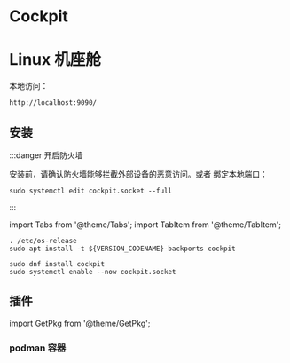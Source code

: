 # Cockpit

# Linux 机座舱

本地访问：

    http://localhost:9090/

## 安装

:::danger 开启防火墙

安装前，请确认防火墙能够拦截外部设备的恶意访问。或者
[绑定本地端口](https://cockpit-project.org/guide/latest/listen)：

    sudo systemctl edit cockpit.socket --full

:::

import Tabs from '@theme/Tabs';
import TabItem from '@theme/TabItem';

<Tabs className="tabs--block" groupId="linux-distro">
  <TabItem value="debian" label="Ubuntu / Debian">

```shell
. /etc/os-release
sudo apt install -t ${VERSION_CODENAME}-backports cockpit
```

  </TabItem>
  <TabItem value="centos" label="Fedora">

    sudo dnf install cockpit
    sudo systemctl enable --now cockpit.socket

  </TabItem>
</Tabs>

## 插件

import GetPkg from '@theme/GetPkg';

### podman 容器

<GetPkg name="cockpit-podman" apt dnf />

<GetPkg name="cockpit-machines" apt dnf />
